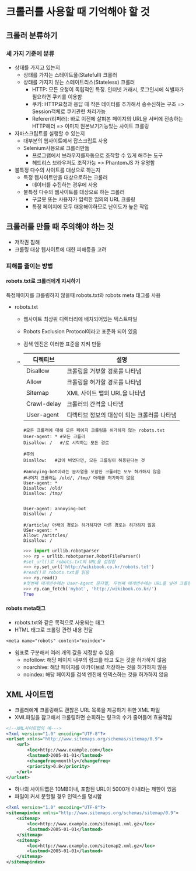 # 크롤러를 사용할 때 기억해야 할 것

## 크롤러 분류하기

### 세 가지 기준에 분류

- 상태를 가지고 있는지
  - 상태를 가지는 스테이트풀(Statefull) 크롤러
  - 상태를 가지지 않는 스테이트리스(Stateless) 크롤러
    - HTTP: 모든 요청이 독립적인 특징. 인터넷 거래시, 로그인시에 식별자가 필요하면 쿠키를 이용함
    - 쿠키: HTTP요청과 응답 때 작은 데이터를 추가해서 송수신하는 구조 => Session객체로 쿠키관련 처리가능
    - Referer(리퍼러): 바로 이전에 살펴본 페이지의 URL을 서버에 전송하는 HTTP헤더 => 이미지 원본보기기능있는 사이트 크롤링
- 자바스크립트를 실행할 수 있는지
  - 대부분의 웹사이트에서 잡스크립트 사용
  - Selenium사용으로 크롤러만듦
    - 프로그램에서  브라우저를자동으로 조작할 수 있게 해주는 도구
    - 헤드리스  브라우저도 조작가능 => PhantomJS 가 유명함
- 불특정 다수의 사이트를 대상으로 하는지
  - 특정 웹사이트만을 대상으로하는 크롤러
    - 데이터를 수집하는 경우에 사용
  - 불특정 다수의 웹사이트를 대상으로 하는 크롤러
    - 구글봇 또는 사용자가 입력한 임의의 URL 크롤링
    - 특정 페이지에 모두 대응해야하므로 난이도가 높은 작업



## 크롤러를 만들 때 주의해야 하는 것

- 저작권 침해
- 크롤링 대상 웹사이트에 대한 피해등을 고려

### 피해를 줄이는 방법

#### robots.txt로 크롤러에게 지시하기

특정페이지를 크롤링하지 않을때 robots.txt와 robots meta 태그를 사용

- robots.txt

  - 웹사이트 최상위 디렉터리에 배치되어있는 텍스트파일

  - Robots Exclusion Protocol이라고 표준화 되어 있음

  - 검색 엔진은 이러한 표준을 지켜 만듦

  - | 디렉티브    | 설명                                        |
    | ----------- | ------------------------------------------- |
    | Disallow    | 크롤링을 거부할 경로를 나타냄               |
    | Allow       | 크롤링을 허가할 경로를 나타냄               |
    | Sitemap     | XML 사이트 맵의 URL을 나타냄                |
    | Crawl-delay | 크롤러의 간격을 나타냄                      |
    | User-agent  | 디렉티브 정보의 대상이 되는 크롤러를 나타냄 |

    ```
    #모든 크롤러에 대해 모든 페이지 크롤링을 허가하지 않는 robots.txt
    User-agent: * #모든 크롤러
    Disallow: /   #/로 시작하는 모든 경로
    
    #주의
    Disallow:   #값이 비었다면, 모든 크롤링이 허용된다는 것
    
    ```

    ```
    #annoying-bot이라는 문자열을 포함한 크롤러는 모두 허가하지 않음
    #나머지 크롤러는 /old/, /tmp/ 아래를 허가하지 않음
    User-agent: *
    Disallow: /old/
    Disallow: /tmp/
    
    
    User-agent: annoying-bot
    Disallow: /
    ```

    ```
    #/article/ 아래의 경로는 허가하지만 다른 경로는 허가하지 않음
    USer-agent: *
    Allow: /aritcles/
    Disallow: /
    ```

    ```python
    >>> import urllib.robotparser
    >>> rp = urllib.robotparser.RobotFileParser()
    #set_url()로 robots.txt의 URL을 설정함
    >>> rp.set_url('http://wikibook.co.kr/robots.txt')
    #read()로 robots.txt를 읽음
    >>> rp.read()
    #첫번째 매개변수에는 User-Agent 문자열, 두번째 매개변수에는 URL을 넣어 크롤링을 해도 괜찮은지 확인
    >>> rp.can_fetch('mybot', 'http://wikibook.co.kr/')
    True
    ```



#### robots meta태그

- robots.txt와 같은 목적으로 사용되는 태그
- HTML 태그로 크롤링 관련 내용 전달

```
<meta name="robots" content="noindex">
```

- 쉼표로 구분해서 여러 개의 값을 지정할 수 있음
  - nofollow: 해당 페이지 내부의 링크를 타고 도는 것을 허가하지 않음
  - noarchive: 해당 페이지를 아카이브로 저장하는 것을 허가하지 않음
  - noindex: 해당 페이지를 검색 엔진에 인덱스하는 것을 허가하지 않음



## XML 사이트맵

- 크롤러에게 크롤링해도 괜찮은 URL 목록을 제공하기 위한 XML 파일
- XML파일을 참고해서 크롤링하면 순회하는 링크의 수가 줄어들어 효율적임

```xml
<!--XML사이트맵의 예--->
<?xml version="1.0" encoding="UTF-8"?>
<urlset xmlns="http://www.sitemaps.org/schemas/sitemap/0.9">
	<url>
        <loc>http://www.example.com</loc>
        <lastmod>2005-01-01</lastmod>
        <changefreq>monthly</changefreq>
        <priority>0.8</priority>
    </url>
</urlset>
```

- 하나의 사이트맵은 10MB이내, 포함된 URL이 5000개 이내라는 제한이 있음
- 파일이 커서 분할될 경우 인덱스를 명시함

```xml
<?xml version="1.0" encoding="UTF-8"?>
<sitemapindex xmlns="http://www.sitemaps.org/schemas/sitemap/0.9">
	<sitemap>
    	<loc>http://www.example.com/sitemap1.xml.gz</loc>
        <lastmod>2005-01-01</lastmod>
    </sitemap>
    <sitemap>
    	<loc>http://www.example.com/sitemap2.xml.gz</loc>
        <lastmod>2005-01-01</lastmod>
    </sitemap>
</sitemapindex>
```

#### 

